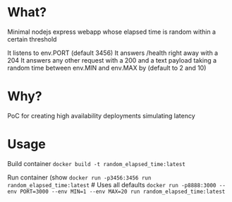 What?
=====

Minimal nodejs express webapp whose elapsed time is random within a certain threshold

It listens to env.PORT (default 3456)
It answers /health right away with a 204
It answers any other request with a 200 and a text payload taking a random time between env.MIN and env.MAX by (default to 2 and 10)

Why?
====

PoC for creating high availability deployments simulating latency

Usage
=====

Build container
`docker build -t random_elapsed_time:latest`

Run container (show
`docker run -p3456:3456 run random_elapsed_time:latest` # Uses all defaults
`docker run -p8888:3000 --env PORT=3000 --env MIN=1 --env MAX=20 run random_elapsed_time:latest`

